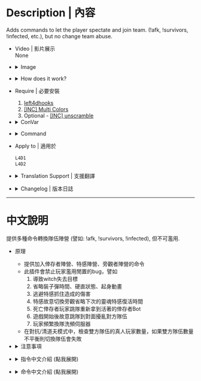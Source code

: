 # Description | 內容
Adds commands to let the player spectate and join team. (!afk, !survivors, !infected, etc.), but no change team abuse.

* Video | 影片展示
<br>None

* <details><summary>Image</summary>

	* Control and block switch team behavior
		1. ESC->TAKE A BREAK
		<br/>![l4d_afk_commands_1](image/l4d_afk_commands_1.jpg)
		2. Press M to switch team
		<br/>![l4d_afk_commands_2](image/l4d_afk_commands_2.jpg)
		3. Type ```jointeam 2 <Nick|Ellis|Rochelle|Coach|Bill|Zoey|Francis|Louis>``` in game console
		<br/>![l4d_afk_commands_3](image/l4d_afk_commands_3.jpg)
		4. Type ```sb_takecontrol <Nick|Ellis|Rochelle|Coach|Bill|Zoey|Francis|Louis>``` in game console
		<br/>![l4d_afk_commands_3](image/l4d_afk_commands_4.jpg)
</details>

* <details><summary>How does it work?</summary>

	* Provide lots of command for players to switch team or spectate
	* Restrict the following actions
		1. ESC->Take a break
		2. Press M to choose team in versus/scavenge mode
		3. Type ```jointeam 2 <Nick|Ellis|Rochelle|Coach|Bill|Zoey|Francis|Louis>``` in server console
		4. Type ```sb_takecontrol <Nick|Ellis|Rochelle|Coach|Bill|Zoey|Francis|Louis>``` in server console
	* Player can not go idle or use command to switch team if the following situation, otherwise force to be spectator
		1. Startle witch or witch attacks you.
		2. Capped by special infected.
		3. Dead survivor.
		4. Player can not switch team after players have left start safe area for at least X seconds. (set time by convar)
		5. Cold Down Time in seconds a player can not change team again after he switches team.
		6. Cold Down Time in seconds a player can not change team after he ignites molotov, gas can, firework crate or barrel fuel.
		7. Cold Down Time in seconds a player can not change team after he throws molotov, pipe bomb or boomer juice.
		8. Reloading the weapon.
		9. Infected player can not change team when he has pounced/ridden/charged/smoked a survivor.
		10. Cold Down Time in seconds an infected player can not change team after he is spawned as a special infected.
		11. Team is unbalance in Versus/Scavenge Mode.
		12. Getting up or staggering animation.
		13. Firing the grenade launcher
	* Start all 'block' limits once survivor has left the saferoom or survival/scavenge begins
</details>

* Require | 必要安裝
	1. [left4dhooks](https://forums.alliedmods.net/showthread.php?t=321696)
	2. [[INC] Multi Colors](https://github.com/fbef0102/L4D1_2-Plugins/releases/tag/Multi-Colors)
	3. Optional - [[INC] unscramble](https://github.com/fbef0102/Game-Private_Plugin/tree/main/Plugin_插件/Versus_對抗模式/l4d_team_unscramble/scripting/include/unscramble.inc)

* <details><summary>ConVar</summary>

	* cfg/sourcemod/l4d_afk_commands.cfg
		```php
		// Cold Down Time in seconds a player can not change team gain after he switches team. (0=off)
		l4d_afk_commands_changeteam_cooltime_block "10.0"

		// If 1, Dead Survivor player can not switch team.
		l4d_afk_commands_deadplayer_block "1"
		
		// Player can not switch team after players have left stat safe area for at least x seconds (0=off).
		l4d_afk_commands_during_game_seconds_block "0"

		// If 1, Player can not change team when he is capped by secial infected.
		l4d_afk_commands_infected_attack_block "1"

		// If 1, Player can not change team when he startle witch r being attacked by witch.
		l4d_afk_commands_witch_attack_block "1"

		// Allow alive survivor player suicide by using '!zs' afte joining survivor team for at least X seconds. 
		// 0=Disable !zs
		l4d_afk_commands_suicide_allow_second "30.0"

		// If 1, Player can not change team when he is reloading te weapon.
		l4d_afk_commands_weapon_reload_block "1"

		// If 1, Player can not change team while he is getting upor staggering.
		l4d_afk_commands_getup_stagger_block "1"

		// If 1, Player can not change team after throwing molotov, pipe bomb or boomer juice. (0=off).
		l4d_afk_commands_throwable_block "1"

		// (L4D2) If 1, Player can not change team after firing the grenade launcher (0=off).
		l4d_afk_commands_grenade_block "1"

		// Cold Down Time in seconds a player can not change team after ignites molotov, gas can, firework crate or barrel fuel. (0=off).
		l4d_afk_commands_igniteprop_cooltime_block "15.0"

		// If 1, Block player from using 'jointeam' command in consoe. (This also blocks player from switching team by choosing team menu)
		l4d_afk_commands_pressM_block "1"

		// If 1, Block player from using 'go_away_from_keyboard' comand in console. (This also blocks player from going idle with 'esc->take a break')
		l4d_afk_commands_takeabreak_block "0"

		// If 1, Block player from using 'sb_takecontrol' command in console.
		l4d_afk_commands_takecontrol_block "1"

		// If 1, Infected player can not change team when he has pouced/ridden/charged/smoked a survivor.
		l4d_afk_commands_infected_cap_block "1"

		// Cold Down Time in seconds an infected player can not chage team after he is spawned as a special infected. (0=off).
		l4d_afk_commands_infected_spawn_cooltime_block "10.0"
		
		// Players with these flags have immune to all 'block' limit(Empty = Everyone, -1: Nobody)
		l4d_afk_commands_immune_block_flag "-1"
		
		// Players with these flags have access to use command to spctator team. (Empty = Everyone, -1: Nobody)
		l4d_afk_commands_spec_access_flag ""
		
		// Players with these flags have access to use command to inected team. (Empty = Everyone, -1: Nobody)
		l4d_afk_commands_infected_access_flag ""
		
		// Players with these flags have access to use command to suvivor team. (Empty = Everyone, -1: Nobody)
		l4d_afk_commands_survivor_access_flag ""
		
		// Players with these flags have access to use command to be an observer. (Empty = Everyone, -1: Nobody)
		l4d_afk_commands_observer_access_flag "z"
		
		// If 1, Check team balance when player tries to use commandto join survivor/infected team in versus/scavenge.\nIf team is unbanlance, will fail to join team!
		l4d_afk_commands_versus_teams_balance_enable "1"
		
		// Teams are unbalanced when one team has this many more players than the other team in versus/scavenge.
		l4d_afk_commands_versus_teams_unbalance_limit "2"
		```
</details>

* <details><summary>Command</summary>
	
	* **Change team to Spectate**
		```php
		sm_afk
		sm_s
		sm_away
		sm_idle
		sm_spectate
		sm_spec
		sm_spectators
		sm_joinspectators
		sm_joinspectator
		sm_jointeam1
		sm_js
		```

	* **Change team to Survivor**
		```php
		sm_join
		sm_bot
		sm_jointeam
		sm_survivors
		sm_survivor
		sm_sur
		sm_joinsurvivors
		sm_joinsurvivor
		sm_jointeam2
		sm_jg
		sm_takebot
		sm_takeover
		```

	* **Change team to Infected**
		```php
		sm_infected
		sm_inf
		sm_joininfected
		sm_joininfecteds
		sm_jointeam3
		sm_zombie
		```

	* **Switch team to fully an observer**
		```php
		sm_observer
		sm_ob
		sm_observe
		```

	* **Survivor Player Suicides**
		```php
		sm_zs
		```

	* **Adm force player to change team (Adm Required: ADMFLAG_BAN)**
		* teamnum is 1,2,3. 1=Spectator, 2=Survivor, 3=Infected
			```php
			sm_swapto <player1> [player2] ... [playerN] <teamnum> - swap all listed players to <teamnum> (1,2, or 3)
			```
</details>

* Apply to | 適用於
	```
	L4D1
	L4D2
	```

* <details><summary>Translation Support | 支援翻譯</summary>

	```
	English
	繁體中文
	简体中文
	Russian
	Hungarian
	```
</details>

* <details><summary>Changelog | 版本日誌</summary>

	* v5.2 (2024-4-30)
		* Update translation

	* v5.1 (2023-11-25)
		* Fixed go_away_from_keyboard (esc -> take a break) not working

	* v5.0 (2023-9-19)
		* Block team switch when firing the grenade launcher
		* Can not switch team if player have stumbled witch or witch have touched player

	* v4.9 (2023-8-23)
		* Update left4dhooks v1.135 or above

	* v4.8 (2023-5-22)
		* Support l4d2 all mutation mode

	* v4.7 (2023-5-7)
		* Player can not change team while he is getting up or staggering.

	* v4.6 (2023-5-6)
		* Add more cvars
			```php
			// If 1, Check team balance when player tries to use command to join survivor/infected team in versus/scavenge.
			// If team is unbanlance, will fail to join team!
			l4d_afk_commands_versus_teams_balance_enable "1"

			// Teams are unbalanced when one team has this many more players than the other team in versus/scavenge.
			l4d_afk_commands_versus_teams_unbalance_limit "2"
			```
		* Update Translation files

	* v4.5 (2022-12-28)
		* Add 1 cvar "l4d_afk_commands_weapon_reload_block". Player can not change team when he is reloading the weapon.

	* v4.4
		* [AlliedModder Post](https://forums.alliedmods.net/showpost.php?p=2719702&postcount=32)
		* Remake Code
		* Add translation support.
		* Update L4D2 "The Last Stand" gamedata, credit to [Lux](https://forums.alliedmods.net/showthread.php?p=2714236)
		* Add more convar and limit to prevent players from changing team abuse.
		* Add more commands
		* No change team abuse
		* Player can go idle even if alone in server
		* Allow alive survivor player suicides by using '!zs'
		* Adm Command ```sm_swapto <player> <team>```, Adm forces player to swap team
		* Compatible with [r2comp_unscramble](https://forums.alliedmods.net/showthread.php?t=327711)
		* Remove gamedata

	* v1.2
		* [Original Plugin By MasterMe](https://forums.alliedmods.net/showthread.php?p=1130434)
</details>

- - - -
# 中文說明
提供多種命令轉換隊伍陣營 (譬如: !afk, !survivors, !infected), 但不可濫用.

* 原理
	* 提供加入倖存者陣營、特感陣營、旁觀者陣營的命令
	* 此插件會禁止玩家濫用閒置的bug，譬如
		1. 導致witch失去目標
		2. 省略裝子彈時間、硬直狀態、起身動畫
		3. 逃避特感抓住造成的傷害
		4. 特感故意切換旁觀省略下次的靈魂特感復活時間
		5. 死亡倖存者玩家跳隊重新拿到活著的倖存者Bot
		6. 遊戲開始後故意跳隊到對面擾亂對方隊伍
		7. 玩家頻繁換隊洗頻伺服器
	* 在對抗/清道夫模式中，檢查雙方隊伍的真人玩家數量，如果雙方隊伍數量不平衡則切換隊伍會失敗

* <details><summary>注意事項</summary>

	* 此插件會限制玩家切換隊伍的行為包括
		1. ESC->休息一下
		<br/>![l4d_afk_commands_1](image/zho/l4d_afk_commands_1.jpg)
		2. 對抗模式下按M切換隊伍
		<br/>![l4d_afk_commands_2](image/zho/l4d_afk_commands_2.jpg)
		3. 控制台輸入```jointeam 2 <Nick|Ellis|Rochelle|Coach|Bill|Zoey|Francis|Louis>```
		<br/>![l4d_afk_commands_3](image/zho/l4d_afk_commands_3.jpg)
		4. 控制台輸入```sb_takecontrol <Nick|Ellis|Rochelle|Coach|Bill|Zoey|Francis|Louis>```
		<br/>![l4d_afk_commands_3](image/zho/l4d_afk_commands_4.jpg)
	* 盡量不要安裝其他也有換隊指令的插件，否則換隊衝突後果自負
	* 遊戲開始之後所有關於切換隊伍的限制才會生效
		* 離開安全區域
		* 生存模式計時開始
	* 有以下情況不能使用命令換隊，否則強制旁觀
		1. 嚇到Witch或者Witch正在攻擊你
		2. 被特感抓住的期間
		3. 你已經是死亡的倖存者
		4. 離開安全區域或是生存模式計時開始一段時間之後 (查看指令設置的時間)
		5. 換隊之後短時間內不能換第二次
		6. 點燃汽油桶、煙火盒、燃油桶一段時間內
		7. 丟出火瓶、土製炸彈、膽汁瓶一段時間內
		8. 武器正在裝子彈
		9. 特感抓住倖存者的期間
		10. 特感剛復活的時候
		11. 對抗/清道夫模式下檢查雙方隊伍的玩家數量，隊伍不平衡則不能換隊
		12. 起身或硬直狀態中禁止換隊
		13. 玩家發射榴彈期間禁止換隊
</details>

* <details><summary>指令中文介紹 (點我展開)</summary>

	* cfg/sourcemod/l4d_afk_commands.cfg
		```php
		// 切換換隊成功之後的10秒內不能隨意切換隊伍，否則強制旁觀 (0=關閉這項功能)
		l4d_afk_commands_changeteam_cooltime_block "10.0"

		// 為1時，死亡的倖存者玩家不可以切換隊伍
		l4d_afk_commands_deadplayer_block "1"

		// 倖存者離開安全室超過X秒之後，所有玩家不能隨意切換隊伍 (0=關閉這項功能).
		l4d_afk_commands_during_game_seconds_block "0"

		// 為1時，當倖存者被特感抓住期間禁止換隊
		l4d_afk_commands_infected_attack_block "1"

		// 為1時，倖存者驚嚇Witch或被Witch攻擊期間不可切換隊伍
		l4d_afk_commands_witch_attack_block "1"

		// 加入倖存者30秒之後才能使用指令!zs自殺
		// 0=禁止使用指令!zs自殺
		l4d_afk_commands_suicide_allow_second "30.0"

		// 為1時，倖存者裝彈期間不可切換隊伍
		l4d_afk_commands_weapon_reload_block "1"

		// 為1時，起身或硬直狀態中禁止換隊
		l4d_afk_commands_getup_stagger_block "1"

		// 為1時，倖存者投擲火瓶、土製炸彈、膽汁瓶期間禁止換隊
		l4d_afk_commands_throwable_block "1"

		// (僅限L4D2) 為1時，發射榴彈發射器期間，禁止換隊
		l4d_afk_commands_grenade_block "1"

		// 倖存者點燃火瓶、汽油桶、煙火盒、燃油桶的15秒內不能隨意切換隊伍，否則強制旁觀 (0=關閉這項功能).
		l4d_afk_commands_igniteprop_cooltime_block "15.0"

		// 為1時，禁止玩家在控制台輸入 'jointeam' 指令. (同時禁用玩家使用M按鍵換隊)
		l4d_afk_commands_pressM_block "1"

		// 為1時，禁止玩家在控制台輸入 'go_away_from_keyboard' 指令. (同時禁用玩家使用 ESC-休息一下)
		l4d_afk_commands_takeabreak_block "0"

		// 為1時，禁止玩家在控制台輸入 'sb_takecontrol' 指令
		l4d_afk_commands_takecontrol_block "1"

		// 為1時，當特感抓住倖存者期間禁止換隊
		l4d_afk_commands_infected_cap_block "1"

		// 特感復活後的10秒內不能隨意切換隊伍，否則強制旁觀. (0=關閉這項功能)
		l4d_afk_commands_infected_spawn_cooltime_block "10.0"

		// 擁有這些權限的管理員不會受到此插件的換隊限制影響 (留白 = 任何人都不會受到限制, -1: 所有人都會受到限制)
		l4d_afk_commands_immune_block_flag "-1"

		// 擁有這些權限的管理員可以使用指令切換到旁觀者陣營. (留白 = 任何人都可以切換, -1: 禁止所有人切換)
		l4d_afk_commands_spec_access_flag ""

		// 擁有這些權限的管理員可以使用指令切換到特感陣營. (留白 = 任何人都可以切換, -1: 禁止所有人切換)
		l4d_afk_commands_infected_access_flag ""

		// 擁有這些權限的管理員可以使用指令切換到倖存者陣營. (留白 = 任何人都可以切換, -1: 禁止所有人切換)
		l4d_afk_commands_survivor_access_flag ""

		// 擁有這些權限的管理員可以使用指令成為完全旁觀者. (留白 = 任何人都可以切換, -1: 禁止所有人切換)
		l4d_afk_commands_observer_access_flag "z"

		// 為1時，在對抗/清道夫模式中，檢查雙方隊伍的真人玩家數量並平衡
		// 如果雙方隊伍數量不平衡則切換隊伍會失敗
		l4d_afk_commands_versus_teams_balance_enable "1"

		// 在對抗/清道夫模式中，雙方隊伍的真人玩家數量差距超過2位以上時，則視為不平衡
		l4d_afk_commands_versus_teams_unbalance_limit "2"
		```
</details>

* <details><summary>命令中文介紹 (點我展開)</summary>
	
	* **切換到旁觀者陣營 (戰役模式下會變成閒置狀態)**
		```php
		sm_afk
		sm_s
		sm_away
		sm_idle
		sm_spectate
		sm_spec
		sm_spectators
		sm_joinspectators
		sm_joinspectator
		sm_jointeam1
		sm_js
		```

	* **切換到倖存者陣營 (戰役模式下會變成閒置狀態)**
		```php
		sm_join
		sm_bot
		sm_jointeam
		sm_survivors
		sm_survivor
		sm_sur
		sm_joinsurvivors
		sm_joinsurvivor
		sm_jointeam2
		sm_jg
		sm_takebot
		sm_takeover
		```

	* **切換到特感陣營**
		```php
		sm_infected
		sm_inf
		sm_joininfected
		sm_joininfecteds
		sm_jointeam3
		sm_zombie
		```

	* **成為完全旁觀者 (倖存者玩家如果要成為旁觀者而非閒置狀態則輸入這些指令)**
		```php
		sm_observer
		sm_ob
		sm_observe
		```

	* **倖存者自殺，可以使用指令關閉這項功能**
		```php
		sm_zs
		```

	* **管理員強制該位玩家切換到指定的隊伍 (權限: ADMFLAG_BAN)**
		```php
		// <隊伍數字>請寫1或2或3
		// 1=旁觀者，2=倖存者，3=特感
		sm_swapto <玩家名稱> <隊伍數字>
		```

		或

		```php
		// 一次將這些玩家切換到指定的隊伍
		sm_swapto <玩家1 名稱> <玩家2 名稱> ... <玩家N 名稱> <隊伍數字>
		```
</details>